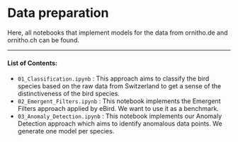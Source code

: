 # Data preparation
Here, all notebooks that implement models for the data from ornitho.de and ornitho.ch can be found.<br>

***
#### List of Contents:
- `01_Classification.ipynb` : This approach aims to classify the bird species based on the raw data from Switzerland to get a sense of the distinctiveness of the bird species.
- `02_Emergent_Filters.ipynb` : This notebook implements the Emergent Filters approach applied by eBird. We want to use it as a benchmark.
- `03_Anomaly_Detection.ipynb` : This notebook implements our Anomaly Detection approach which aims to identify anomalous data points. We generate one model per species.
